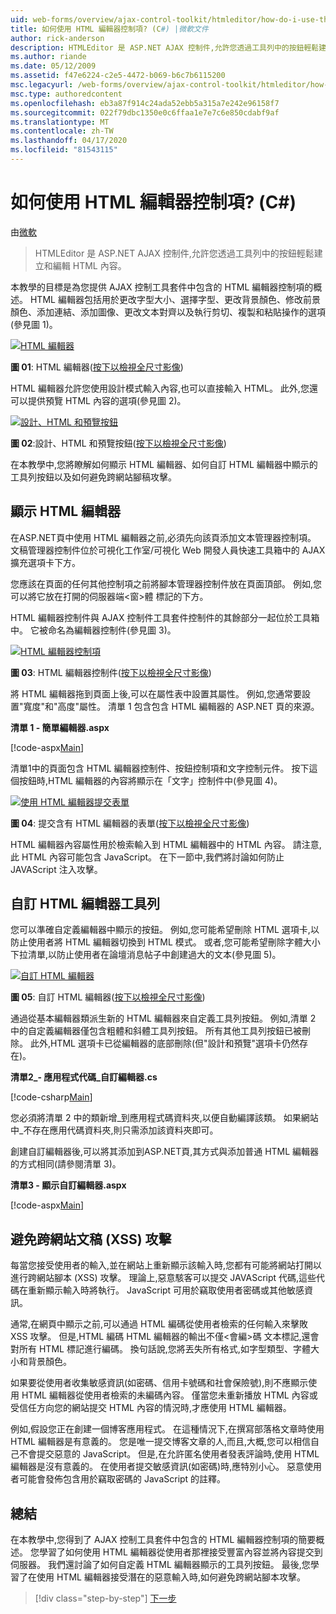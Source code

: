 ```yaml
---
uid: web-forms/overview/ajax-control-toolkit/htmleditor/how-do-i-use-the-html-editor-control-cs
title: 如何使用 HTML 編輯器控制項? (C#) |微軟文件
author: rick-anderson
description: HTMLEditor 是 ASP.NET AJAX 控制件,允許您透過工具列中的按鈕輕鬆建立和編輯 HTML 內容。
ms.author: riande
ms.date: 05/12/2009
ms.assetid: f47e6224-c2e5-4472-b069-b6c7b6115200
msc.legacyurl: /web-forms/overview/ajax-control-toolkit/htmleditor/how-do-i-use-the-html-editor-control-cs
msc.type: authoredcontent
ms.openlocfilehash: eb3a87f914c24ada52ebb5a315a7e242e96158f7
ms.sourcegitcommit: 022f79dbc1350e0c6ffaa1e7e7c6e850cdabf9af
ms.translationtype: MT
ms.contentlocale: zh-TW
ms.lasthandoff: 04/17/2020
ms.locfileid: "81543115"
---
```

# <a name="how-do-i-use-the-html-editor-control-c"></a>如何使用 HTML 編輯器控制項? (C#)

由[微軟](https://github.com/microsoft)

> HTMLEditor 是 ASP.NET AJAX 控制件,允許您透過工具列中的按鈕輕鬆建立和編輯 HTML 內容。

本教學的目標是為您提供 AJAX 控制工具套件中包含的 HTML 編輯器控制項的概述。 HTML 編輯器包括用於更改字型大小、選擇字型、更改背景顏色、修改前景顏色、添加連結、添加圖像、更改文本對齊以及執行剪切、複製和粘貼操作的選項(參見圖 1)。

[![HTML 編輯器](how-do-i-use-the-html-editor-control-cs/_static/image1.jpg)](how-do-i-use-the-html-editor-control-cs/_static/image1.png)

**圖 01**: HTML 編輯器([按下以檢視全尺寸影像](how-do-i-use-the-html-editor-control-cs/_static/image2.png))

HTML 編輯器允許您使用設計模式輸入內容,也可以直接輸入 HTML。 此外,您還可以提供預覽 HTML 內容的選項(參見圖 2)。

[![設計、HTML 和預覽按鈕](how-do-i-use-the-html-editor-control-cs/_static/image2.jpg)](how-do-i-use-the-html-editor-control-cs/_static/image3.png)

**圖 02**:設計、HTML 和預覽按鈕([按下以檢視全尺寸影像](how-do-i-use-the-html-editor-control-cs/_static/image4.png))

在本教學中,您將瞭解如何顯示 HTML 編輯器、如何自訂 HTML 編輯器中顯示的工具列按鈕以及如何避免跨網站腳稿攻擊。

## <a name="displaying-the-html-editor"></a>顯示 HTML 編輯器

在ASP.NET頁中使用 HTML 編輯器之前,必須先向該頁添加文本管理器控制項。 文稿管理器控制件位於可視化工作室/可視化 Web 開發人員快速工具箱中的 AJAX 擴充選項卡下方。

您應該在頁面的任何其他控制項之前將腳本管理器控制件放在頁面頂部。 例如,您可以將它放在打開的伺服器端&lt;窗&gt;體 標記的下方。

HTML 編輯器控制件與 AJAX 控制件工具套件控制件的其餘部分一起位於工具箱中。 它被命名為編輯器控制件(參見圖 3)。

[![HTML 編輯器控制項](how-do-i-use-the-html-editor-control-cs/_static/image3.jpg)](how-do-i-use-the-html-editor-control-cs/_static/image5.png)

**圖 03**: HTML 編輯器控制件([按下以檢視全尺寸影像](how-do-i-use-the-html-editor-control-cs/_static/image6.png))

將 HTML 編輯器拖到頁面上後,可以在屬性表中設置其屬性。 例如,您通常要設置"寬度"和"高度"屬性。 清單 1 包含包含 HTML 編輯器的 ASP.NET 頁的來源。

**清單 1 - 簡單編輯器.aspx**

[!code-aspx[Main](how-do-i-use-the-html-editor-control-cs/samples/sample1.aspx)]

清單1中的頁面包含 HTML 編輯器控制件、按鈕控制項和文字控制元件。 按下這個按鈕時,HTML 編輯器的內容將顯示在「文字」控制件中(參見圖 4)。

[![使用 HTML 編輯器提交表單](how-do-i-use-the-html-editor-control-cs/_static/image4.jpg)](how-do-i-use-the-html-editor-control-cs/_static/image7.png)

**圖 04**: 提交含有 HTML 編輯器的表單([按下以檢視全尺寸影像](how-do-i-use-the-html-editor-control-cs/_static/image8.png))

HTML 編輯器內容屬性用於檢索輸入到 HTML 編輯器中的 HTML 內容。 請注意,此 HTML 內容可能包含 JavaScript。 在下一節中,我們將討論如何防止 JAVAScript 注入攻擊。

## <a name="customizing-the-html-editor-toolbar"></a>自訂 HTML 編輯器工具列

您可以準確自定義編輯器中顯示的按鈕。 例如,您可能希望刪除 HTML 選項卡,以防止使用者將 HTML 編輯器切換到 HTML 模式。 或者,您可能希望刪除字體大小下拉清單,以防止使用者在論壇消息帖子中創建過大的文本(參見圖 5)。

[![自訂 HTML 編輯器](how-do-i-use-the-html-editor-control-cs/_static/image5.jpg)](how-do-i-use-the-html-editor-control-cs/_static/image9.png)

**圖 05**: 自訂 HTML 編輯器([按下以檢視全尺寸影像](how-do-i-use-the-html-editor-control-cs/_static/image10.png))

通過從基本編輯器類派生新的 HTML 編輯器來自定義工具列按鈕。 例如,清單 2 中的自定義編輯器僅包含粗體和斜體工具列按鈕。 所有其他工具列按鈕已被刪除。 此外,HTML 選項卡已從編輯器的底部刪除(但"設計和預覽"選項卡仍然存在)。

**清單2\_- 應用程式代碼_自訂編輯器.cs**

[!code-csharp[Main](how-do-i-use-the-html-editor-control-cs/samples/sample2.cs)]

您必須將清單 2 中的類新增\_到應用程式碼資料夾,以便自動編譯該類。 如果網站中\_不存在應用代碼資料夾,則只需添加該資料夾即可。

創建自訂編輯器後,可以將其添加到ASP.NET頁,其方式與添加普通 HTML 編輯器的方式相同(請參閱清單 3)。

**清單3 - 顯示自訂編輯器.aspx**

[!code-aspx[Main](how-do-i-use-the-html-editor-control-cs/samples/sample3.aspx)]

## <a name="avoiding-cross-site-scripting-xss-attacks"></a>避免跨網站文稿 (XSS) 攻擊

每當您接受使用者的輸入,並在網站上重新顯示該輸入時,您都有可能將網站打開以進行跨網站腳本 (XSS) 攻擊。 理論上,惡意駭客可以提交 JAVAScript 代碼,這些代碼在重新顯示輸入時將執行。 JavaScript 可用於竊取使用者密碼或其他敏感資訊。

通常,在網頁中顯示之前,可以通過 HTML 編碼從使用者檢索的任何輸入來擊敗 XSS 攻擊。 但是,HTML 編碼 HTML 編輯器的輸出不僅&lt;會編&gt;碼 文本標記,還會對所有 HTML 標記進行編碼。 換句話說,您將丟失所有格式,如字型類型、字體大小和背景顏色。

如果要從使用者收集敏感資訊(如密碼、信用卡號碼和社會保險號),則不應顯示使用 HTML 編輯器從使用者檢索的未編碼內容。 僅當您未重新播放 HTML 內容或受信任方向您的網站提交 HTML 內容的情況時,才應使用 HTML 編輯器。

例如,假設您正在創建一個博客應用程式。 在這種情況下,在撰寫部落格文章時使用 HTML 編輯器是有意義的。 您是唯一提交博客文章的人,而且,大概,您可以相信自己不會提交惡意的 JavaScript。 但是,在允許匿名使用者發表評論時,使用 HTML 編輯器是沒有意義的。 在使用者提交敏感資訊(如密碼)時,應特別小心。 惡意使用者可能會發佈包含用於竊取密碼的 JavaScript 的註釋。

## <a name="summary"></a>總結

在本教學中,您得到了 AJAX 控制工具套件中包含的 HTML 編輯器控制項的簡要概述。 您學習了如何使用 HTML 編輯器從使用者那裡接受豐富內容並將內容提交到伺服器。 我們還討論了如何自定義 HTML 編輯器顯示的工具列按鈕。 最後,您學習了在使用 HTML 編輯器接受潛在的惡意輸入時,如何避免跨網站腳本攻擊。

> [!div class="step-by-step"]
> [下一步](how-do-i-use-the-html-editor-control-vb.md)
